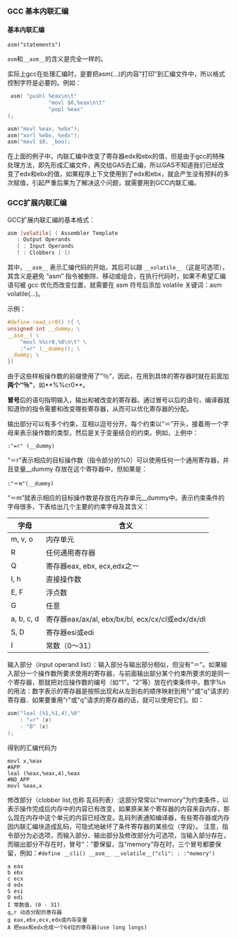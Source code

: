 ### GCC 基本内联汇编

#### 基本内联汇编

`asm("statements")`

`asm`和`__asm__`的含义是完全一样的。

实际上gcc在处理汇编时，是要把asm(...)的内容"打印"到汇编文件中，所以格式控制字符是必要的。例如：

```c
 asm( "pushl %eax\n\t"
             "movl $0,%eax\n\t"
             "popl %eax"
);
```

```c
asm("movl %eax, %ebx");
asm("xorl %ebx, %edx");
asm("movl $0, _boo);
```

在上面的例子中，内联汇编中改变了寄存器edx和ebx的值，但是由于gcc的特殊处理方法，即先形成汇编文件，再交给GAS去汇编，所以GAS不知道我们已经改变了edx和ebx的值，如果程序上下文使用到了edx和ebx，就会产生没有预料的多次赋值，引起严重后果为了解决这个问题，就需要用到GCC内联汇编。

### GCC扩展内联汇编

GCC扩展内联汇编的基本格式：

```c
asm [volatile] ( Assembler Template
   : Output Operands
   [ : Input Operands
   [ : Clobbers ] ])
```

其中，`__asm__` 表示汇编代码的开始，其后可以跟 `__volatile__`（这是可选项），其含义是避免 “asm” 指令被删除、移动或组合，在执行代码时，如果不希望汇编语句被 gcc 优化而改变位置，就需要在 asm 符号后添加 volatile 关键词：asm volatile(...)。

示例：

```c
#define read_cr0() ({ \
unsigned int __dummy; \
__asm__( \
    "movl %%cr0,%0\n\t" \
    :"=r" (__dummy)); \
__dummy; \
})
```

由于这些样板操作数的前缀使用了”％“，因此，在用到具体的寄存器时就在前面加**两个“％”**，如**%%cr0**。

**冒号**后的语句指明输入，输出和被改变的寄存器。通过冒号以后的语句，编译器就知道你的指令需要和改变哪些寄存器，从而可以优化寄存器的分配。

输出部分可以有多个约束，互相以逗号分开。每个约束以“＝”开头，接着用一个字母来表示操作数的类型，然后是关于变量结合的约束。例如，上例中：

```
:"=r" (__dummy)
```

“＝r”表示相应的目标操作数（指令部分的%0）可以使用任何一个通用寄存器，并且变量__dummy 存放在这个寄存器中，但如果是：

```
:"＝m"(__dummy)
```

“＝m”就表示相应的目标操作数是存放在内存单元__dummy中。表示约束条件的字母很多，下表给出几个主要的约束字母及其含义：

| 字母       | 含义                                             |
| ---------- | ------------------------------------------------ |
| m, v, o    | 内存单元                                         |
| R          | 任何通用寄存器                                   |
| Q          | 寄存器eax, ebx, ecx,edx之一                      |
| I, h       | 直接操作数                                       |
| E, F       | 浮点数                                           |
| G          | 任意                                             |
| a, b, c, d | 寄存器eax/ax/al, ebx/bx/bl, ecx/cx/cl或edx/dx/dl |
| S, D       | 寄存器esi或edi                                   |
| I          | 常数（0～31）                                    |

输入部分（input operand list）：输入部分与输出部分相似，但没有“＝”。如果输入部分一个操作数所要求使用的寄存器，与前面输出部分某个约束所要求的是同一个寄存器，那就把对应操作数的编号（如“1”，“2”等）放在约束条件中。数字%n的用法：数字表示的寄存器是按照出现和从左到右的顺序映射到用"r"或"q"请求的寄存器．如果要重用"r"或"q"请求的寄存器的话，就可以使用它们。如：

```c
asm("leal (%1,%1,4),%0"
    : "=r" (x)
    : "0" (x)
);
```

得到的汇编代码为

```assembly
movl x,%eax
#APP
leal (%eax,%eax,4),%eax
#NO_APP
movl %eax,x
```

修改部分（clobber list,也称 乱码列表）:这部分常常以“memory”为约束条件，以表示操作完成后内存中的内容已有改变，如果原来某个寄存器的内容来自内存，那么现在内存中这个单元的内容已经改变。乱码列表通知编译器，有些寄存器或内存因内联汇编块造成乱码，可隐式地破坏了条件寄存器的某些位（字段）。 注意，指令部分为必选项，而输入部分、输出部分及修改部分为可选项，当输入部分存在，而输出部分不存在时，冒号“：”要保留，当“memory”存在时，三个冒号都要保留，例如：`#define __cli() __asm__ __volatile__("cli": : :"memory")`

```
a eax
b ebx
c ecx
d edx
S esi
D edi
I 常数值，(0 - 31)
q,r 动态分配的寄存器
g eax,ebx,ecx,edx或内存变量
A 把eax和edx合成一个64位的寄存器(use long longs)
```

